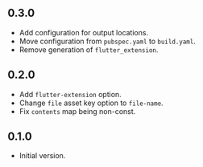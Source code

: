 ## 0.3.0
* Add configuration for output locations.
* Move configuration from `pubspec.yaml` to `build.yaml`.
* Remove generation of `flutter_extension`.

## 0.2.0
* Add `flutter-extension` option.
* Change `file` asset key option to `file-name`.
* Fix `contents` map being non-const.

## 0.1.0

- Initial version.
